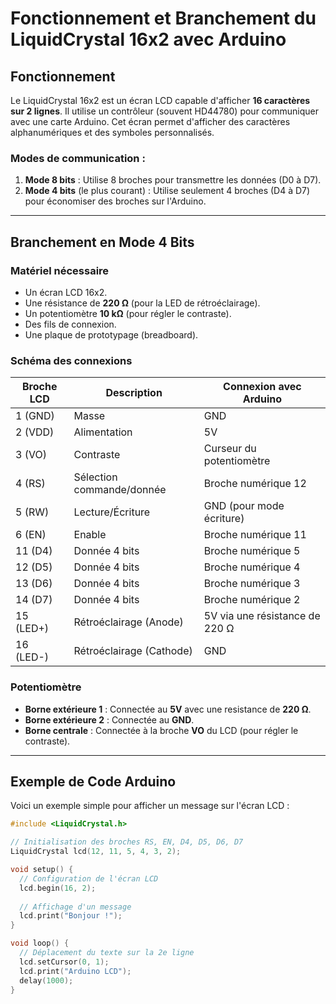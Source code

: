 # Fonctionnement et Branchement du LiquidCrystal 16x2 avec Arduino

## Fonctionnement
Le LiquidCrystal 16x2 est un écran LCD capable d'afficher **16 caractères sur 2 lignes**. Il utilise un contrôleur (souvent HD44780) pour communiquer avec une carte Arduino. Cet écran permet d'afficher des caractères alphanumériques et des symboles personnalisés.

### Modes de communication :
1. **Mode 8 bits** : Utilise 8 broches pour transmettre les données (D0 à D7).
2. **Mode 4 bits** (le plus courant) : Utilise seulement 4 broches (D4 à D7) pour économiser des broches sur l'Arduino.

---

## Branchement en Mode 4 Bits

### Matériel nécessaire
- Un écran LCD 16x2.
- Une résistance de **220 Ω** (pour la LED de rétroéclairage).
- Un potentiomètre **10 kΩ** (pour régler le contraste).
- Des fils de connexion.
- Une plaque de prototypage (breadboard).

### Schéma des connexions

| **Broche LCD** | **Description**             | **Connexion avec Arduino** |
|-----------------|-----------------------------|-----------------------------|
| 1 (GND)         | Masse                      | GND                        |
| 2 (VDD)         | Alimentation               | 5V                         |
| 3 (VO)          | Contraste                  | Curseur du potentiomètre   |
| 4 (RS)          | Sélection commande/donnée  | Broche numérique 12        |
| 5 (RW)          | Lecture/Écriture           | GND (pour mode écriture)   |
| 6 (EN)          | Enable                     | Broche numérique 11        |
| 11 (D4)         | Donnée 4 bits              | Broche numérique 5         |
| 12 (D5)         | Donnée 4 bits              | Broche numérique 4         |
| 13 (D6)         | Donnée 4 bits              | Broche numérique 3         |
| 14 (D7)         | Donnée 4 bits              | Broche numérique 2         |
| 15 (LED+)       | Rétroéclairage (Anode)     | 5V via une résistance de 220 Ω |
| 16 (LED-)       | Rétroéclairage (Cathode)   | GND                        |

### Potentiomètre
- **Borne extérieure 1** : Connectée au **5V** avec une resistance de **220 Ω**.
- **Borne extérieure 2** : Connectée au **GND**.
- **Borne centrale** : Connectée à la broche **VO** du LCD (pour régler le contraste).

---

## Exemple de Code Arduino

Voici un exemple simple pour afficher un message sur l'écran LCD :

```cpp
#include <LiquidCrystal.h>

// Initialisation des broches RS, EN, D4, D5, D6, D7
LiquidCrystal lcd(12, 11, 5, 4, 3, 2);

void setup() {
  // Configuration de l'écran LCD
  lcd.begin(16, 2);
  
  // Affichage d'un message
  lcd.print("Bonjour !");
}

void loop() {
  // Déplacement du texte sur la 2e ligne
  lcd.setCursor(0, 1);
  lcd.print("Arduino LCD");
  delay(1000);
}

